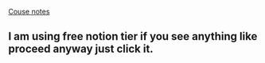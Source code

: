 [Couse notes](https://www.notion.so/API-Design-251a448d8bf880e29ea2dad21851b574)
## I am using free notion tier if you see anything like proceed anyway just click it.
